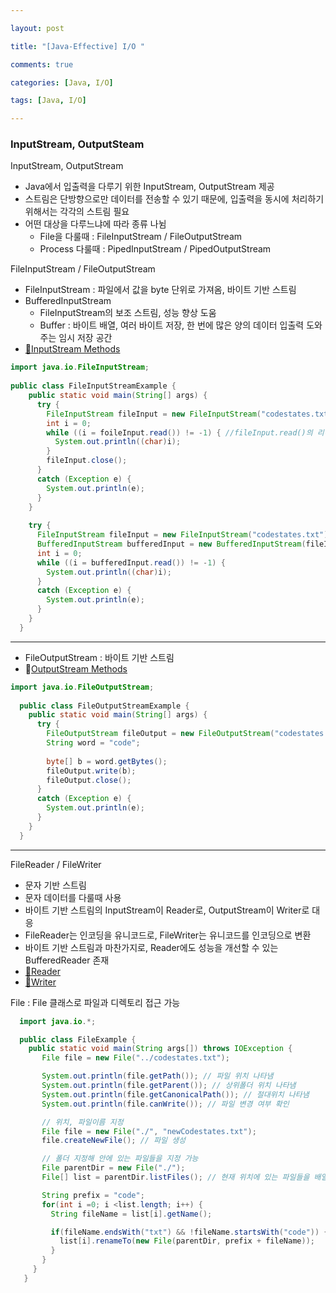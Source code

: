```yaml
---

layout: post

title: "[Java-Effective] I/O "

comments: true

categories: [Java, I/O]

tags: [Java, I/O]

---
```


### InputStream, OutputSteam

InputStream, OutputStream

- Java에서 입출력을 다루기 위한 InputStream, OutputStream 제공
- 스트림은 단방향으로만 데이터를 전송할 수 있기 때문에, 입출력을 동시에 처리하기 위해서는 각각의 스트림 필요
- 어떤 대상을 다루느냐에 따라 종류 나뉨
  - File을 다룰때 : FileInputStream / FileOutputStream
  - Process 다룰때 : PipedInputStream / PipedOutputStream

FileInputStream / FileOutputStream

- FileInputStream : 파일에서 값을 byte 단위로 가져옴, 바이트 기반 스트림
- BufferedInputStream
  - FileInputStream의 보조 스트림, 성능 향상 도움
  - Buffer : 바이트 배열, 여러 바이트 저장, 한 번에 많은 양의 데이터 입출력 도와주는 임시 저장 공간
- [🔗InputStream Methods](https://docs.oracle.com/javase/7/docs/api/java/io/InputStream.html)

```java
import java.io.FileInputStream;
  
public class FileInputStreamExample {
    public static void main(String[] args) {
      try {
        FileInputStream fileInput = new FileInputStream("codestates.txt");
        int i = 0;
        while ((i = foileInput.read()) != -1) { //fileInput.read()의 리턴값을 i에 저장 후 값이 -1인지 확인
          System.out.println((char)i);
        }
        fileInput.close();
      }
      catch (Exception e) {
        System.out.println(e);
      }
    }
    
    try {
      FileInputStream fileInput = new FileInputStream("codestates.txt");
      BufferedInputStream bufferedInput = new BufferedInputStream(fileInput);
      int i = 0;
      while ((i = bufferedInput.read()) != -1) {
        System.out.println((char)i);
      }
      catch (Exception e) {
        System.out.println(e);
      }
    }
  }
```

------

- FileOutputStream : 바이트 기반 스트림
- 🔗[OutputStream Methods](https://docs.oracle.com/javase/7/docs/api/java/io/OutputStream.html)

```java
import java.io.FileOutputStream;
  
  public class FileOutputStreamExample {
    public static void main(String[] args) {
      try {
        FileOutputStream fileOutput = new FileOutputStream("codestates.txt");
        String word = "code";
        
        byte[] b = word.getBytes();
        fileOutput.write(b);
        fileOutput.close();
      }
      catch (Exception e) {
        System.out.println(e);
      }
    }
  }
```

------

FileReader / FileWriter

- 문자 기반 스트림
- 문자 데이터를 다룰때 사용
- 바이트 기반 스트림의 InputStream이 Reader로, OutputStream이 Writer로 대응
- FileReader는 인코딩을 유니코드로, FileWriter는 유니코드를 인코딩으로 변환
- 바이트 기반 스트림과 마찬가지로, Reader에도 성능을 개선할 수 있는 BufferedReader 존재
- [🔗Reader](https://docs.oracle.com/javase/7/docs/api/java/io/Reader.html)
- [🔗Writer](https://docs.oracle.com/en/java/javase/11/docs/api/java.base/java/io/Writer.html)

File : File 클래스로 파일과 디렉토리 접근 가능

```java
  import java.io.*;

  public class FileExample {
    public static void main(String args[]) throws IOException {
       File file = new File("../codestates.txt");

       System.out.println(file.getPath()); // 파일 위치 나타냄
       System.out.println(file.getParent()); // 상위폴더 위치 나타냄
       System.out.println(file.getCanonicalPath()); // 절대위치 나타냄
       System.out.println(file.canWrite()); // 파일 변경 여부 확인

       // 위치, 파일이름 지정
       File file = new File("./", "newCodestates.txt");
       file.createNewFile(); // 파일 생성

       // 폴더 지정해 안에 있는 파일들을 지정 가능
       File parentDir = new File("./");
       File[] list = parentDir.listFiles(); // 현재 위치에 있는 파일들을 배열로

       String prefix = "code";
       for(int i =0; i <list.length; i++) {
         String fileName = list[i].getName();

         if(fileName.endsWith("txt") && !fileName.startsWith("code")) {
           list[i].renameTo(new File(parentDir, prefix + fileName));
         }
       }
     }
   }
```